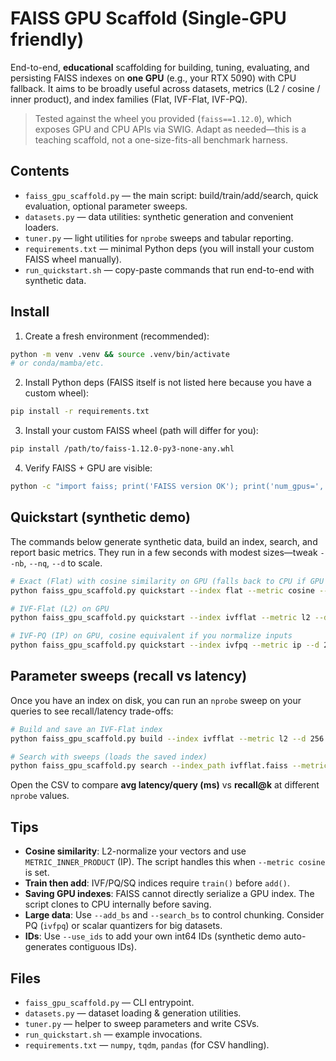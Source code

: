 # FAISS GPU Scaffold (Single-GPU friendly)

End-to-end, **educational** scaffolding for building, tuning, evaluating, and persisting FAISS indexes
on **one GPU** (e.g., your RTX 5090) with CPU fallback. It aims to be broadly useful across datasets,
metrics (L2 / cosine / inner product), and index families (Flat, IVF-Flat, IVF-PQ).

> Tested against the wheel you provided (`faiss==1.12.0`), which exposes GPU and CPU APIs via SWIG.
> Adapt as needed—this is a teaching scaffold, not a one-size-fits-all benchmark harness.

## Contents

- `faiss_gpu_scaffold.py` — the main script: build/train/add/search, quick evaluation, optional parameter sweeps.
- `datasets.py` — data utilities: synthetic generation and convenient loaders.
- `tuner.py` — light utilities for `nprobe` sweeps and tabular reporting.
- `requirements.txt` — minimal Python deps (you will install your custom FAISS wheel manually).
- `run_quickstart.sh` — copy-paste commands that run end-to-end with synthetic data.

## Install

1) Create a fresh environment (recommended):
```bash
python -m venv .venv && source .venv/bin/activate
# or conda/mamba/etc.
```

2) Install Python deps (FAISS itself is not listed here because you have a custom wheel):
```bash
pip install -r requirements.txt
```

3) Install your custom FAISS wheel (path will differ for you):
```bash
pip install /path/to/faiss-1.12.0-py3-none-any.whl
```

4) Verify FAISS + GPU are visible:
```bash
python -c "import faiss; print('FAISS version OK'); print('num_gpus=', getattr(faiss,'get_num_gpus',lambda:0)())"
```

## Quickstart (synthetic demo)

The commands below generate synthetic data, build an index, search, and report basic metrics.
They run in a few seconds with modest sizes—tweak `--nb`, `--nq`, `--d` to scale.

```bash
# Exact (Flat) with cosine similarity on GPU (falls back to CPU if GPU unavailable)
python faiss_gpu_scaffold.py quickstart --index flat --metric cosine --d 256 --nb 200000 --nq 10000 --k 10 --gpu 1 --device 0

# IVF-Flat (L2) on GPU
python faiss_gpu_scaffold.py quickstart --index ivfflat --metric l2 --d 256 --nb 500000 --nq 10000 --k 10 --nlist 4096 --nprobe 32 --gpu 1 --device 0

# IVF-PQ (IP) on GPU, cosine equivalent if you normalize inputs
python faiss_gpu_scaffold.py quickstart --index ivfpq --metric ip --d 256 --nb 500000 --nq 10000 --k 10 --nlist 4096 --M 32 --nbits 8 --nprobe 32 --gpu 1 --device 0
```

## Parameter sweeps (recall vs latency)

Once you have an index on disk, you can run an `nprobe` sweep on your queries to see recall/latency trade-offs:

```bash
# Build and save an IVF-Flat index
python faiss_gpu_scaffold.py build --index ivfflat --metric l2 --d 256 --nb 500000 --nlist 4096 --gpu 1 --device 0 --save_index ivfflat.faiss

# Search with sweeps (loads the saved index)
python faiss_gpu_scaffold.py search --index_path ivfflat.faiss --metric l2 --nq 10000 --k 10 --nprobe_sweep 4,8,16,32,64,128 --gpu 1 --device 0 --out_csv ivfflat_sweep.csv
```

Open the CSV to compare **avg latency/query (ms)** vs **recall@k** at different `nprobe` values.

## Tips

- **Cosine similarity**: L2-normalize your vectors and use `METRIC_INNER_PRODUCT` (IP). The script handles this when `--metric cosine` is set.
- **Train then add**: IVF/PQ/SQ indices require `train()` before `add()`.
- **Saving GPU indexes**: FAISS cannot directly serialize a GPU index. The script clones to CPU internally before saving.
- **Large data**: Use `--add_bs` and `--search_bs` to control chunking. Consider PQ (`ivfpq`) or scalar quantizers for big datasets.
- **IDs**: Use `--use_ids` to add your own int64 IDs (synthetic demo auto-generates contiguous IDs).

## Files

- `faiss_gpu_scaffold.py` — CLI entrypoint.
- `datasets.py` — dataset loading & generation utilities.
- `tuner.py` — helper to sweep parameters and write CSVs.
- `run_quickstart.sh` — example invocations.
- `requirements.txt` — `numpy`, `tqdm`, `pandas` (for CSV handling).

